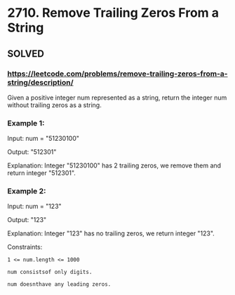 # 2710. Remove Trailing Zeros From a String

## SOLVED
### https://leetcode.com/problems/remove-trailing-zeros-from-a-string/description/
Given a positive integer num represented as a string, return the integer num without trailing zeros as a string.





### Example 1:





Input: num = &quot;51230100&quot;


Output: &quot;512301&quot;



Explanation: Integer &quot;51230100&quot; has 2 trailing zeros, we remove them and return integer &quot;512301&quot;.





### Example 2:





Input: num = &quot;123&quot;


Output: &quot;123&quot;



Explanation: Integer &quot;123&quot; has no trailing zeros, we return integer &quot;123&quot;.







Constraints:





	1 <= num.length <= 1000

	num consistsof only digits.

	num doesnthave any leading zeros.




